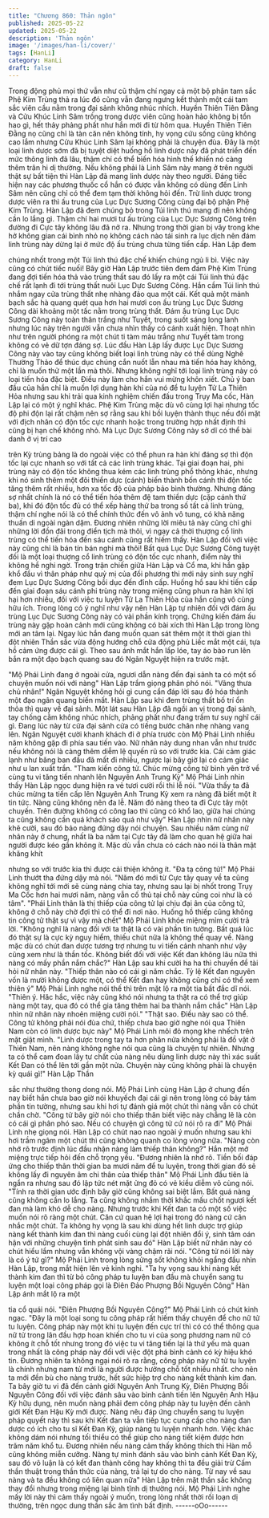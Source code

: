 ```yaml
---
title: "Chương 860: Thản ngôn"
published: 2025-05-22
updated: 2025-05-22
description: 'Thản ngôn'
image: '/images/han-li/cover/'
tags: [HanLi]
category: HanLi
draft: false
---
```


Trong động phủ mọi thứ vẫn như cũ thậm chí ngay cả một bộ
phận tam sắc Phệ Kim Trùng thả ra lúc đó cũng vẫn đang ngưng
kết thành một cái tam sắc viên cầu nằm trong đại sảnh không
nhúc nhích.
Huyền Thiên Tiên Đằng và Cửu Khúc Linh Sâm trồng trong dược
viên cũng hoàn hảo không bị tổn hao gì, hết thảy phảng phất như
hắn mới đi từ hôm qua.
Huyền Thiên Tiên Đằng nọ cũng chỉ là tàn căn nên không tính, hy
vọng cứu sống cũng không cao lắm nhưng Cửu Khúc Linh Sâm
lại không phải là chuyện đùa. Đây là một loại linh dược sớm đã bị
tuyệt diệt huống hồ linh dược này đã phát triển đến mức thông
linh đã lâu, thậm chí có thể biến hóa hình thế khiến nó càng thêm
trân hi dị thường.
Nếu không phải là Linh Sâm này mang ở trên người thật sự bất
tiện thì Hàn Lập đã mang linh dược này theo người.
Đáng tiếc hiện nay các phương thuốc cổ hắn có được vẫn không
có dùng đến Linh Sâm nên cũng chỉ có thể đem tạm thời không
hỏi đến.
Trừ linh dược trong dược viên ra thì ấu trung của Lục Dực Sương
Công cùng đại bộ phận Phệ Kim Trùng. Hàn Lập đã đem chúng
bỏ trong Túi linh thú mang đi nên không cần lo lắng gì.
Thậm chí hai mươi tư ấu trùng của Lục Dực Sương Công trên
đường đi Cực tây không lâu đã nở ra.
Nhưng trong thời gian bị vây trong khe hở không gian cái bình
nhỏ nọ không cách nào tái sinh ra lục dịch nên đám linh trùng này
dừng lại ở mức độ ấu trùng chưa từng tiến cấp. Hàn Lập đem

chúng nhốt trong một Túi linh thú đặc chế khiến chúng ngủ li bì.
Việc này cũng có chút tiếc nuối!
Bây giờ Hàn Lập trước tiên đem đám Phệ Kim Trùng đang đợi
tiến hóa thả vào trùng thất sau đó lấy ra một cái Túi linh thú đặc
chế rất lạnh đi tới trùng thất nuôi Lục Dực Sương Công.
Hắn cầm Túi linh thú nhắm ngay cửa trùng thất nhẹ nhàng đảo
qua một cái.
Kết quả một mảnh bạch sắc hà quang quét qua hơn hai mươi con
ấu trùng Lục Dực Sương Công dài khoảng một tấc nằm trong
trùng thất.
Đám ấu trùng Lục Dực Sương Công này toàn thân trắng như
Tuyết, trong suốt sáng long lanh nhưng lúc này trên người vẫn
chưa nhìn thấy có cánh xuất hiện. Thoạt nhìn như trên người
phóng ra một chút ti tàm màu trắng như Tuyết tàm trong không có
vẻ dữ tợn đáng sợ.
Lúc đầu Hàn Lập lấy được Lục Dực Sương Công này vào tay
cũng không biết loại linh trùng này có thể dùng Nghê Thường
Thảo để thúc dục chúng cắn nuốt lẫn nhau mà tiến hóa hay
không, chỉ là muốn thử một lần mà thôi.
Nhưng không nghĩ tới loại linh trùng này có loại tiến hóa đặc biệt.
Điều này làm cho hắn vui mừng khôn xiết.
Chủ ý ban đầu của hắn chỉ là muốn lợi dụng hàn khí của nó để tu
luyện Tử La Thiên Hỏa nhưng sau khi trải qua kinh nghiệm chiến
đấu trong Trụy Ma cốc, Hàn Lập lại có một ý nghĩ khác.
Phệ Kim Trùng mặc dù vô cùng lợi hại nhưng tốc độ phi độn lại
rất chậm nên sợ rằng sau khi bồi luyện thành thục nếu đối mặt với
địch nhân có độn tốc cực nhanh hoặc trong trường hợp nhất định
thì cũng bị hạn chế không nhỏ.
Mà Lục Dực Sương Công này sở dĩ có thể bài danh ở vị trí cao

trên Kỳ trùng bảng là do ngoài việc có thể phun ra hàn khí đáng
sợ thì độn tốc lại cực nhanh so với tất cả các linh trùng khác.
Tại giai đoạn hai, phi trùng này có độn tốc không thua kém các
linh trùng phổ thông khác, nhưng khi nó sinh thêm một đôi thiền
dực (cánh) biến thành bốn cánh thì độn tốc tăng thêm rất nhiều,
hơn xa tốc độ của pháp bảo bình thường. Nhưng đáng sợ nhất
chính là nó có thể tiến hóa thêm đệ tam thiền dực (cặp cánh thứ
ba), khi đó độn tốc đủ có thể xếp hàng thứ ba trong số tất cả linh
trùng, thậm chí nghe nói là có thể chính thức đến vô ảnh vô tung,
có khả năng thuấn di ngoài ngàn dặm.
Đương nhiên những lời miêu tả này cũng chỉ ghi những lời đồn
đãi trong điển tịch mà thôi, vì ngay cả thời thượng cổ linh trùng có
thể tiến hóa đến sáu cánh cũng rất hiếm thấy.
Hàn Lập đối với việc này cũng chỉ là bán tín bán nghi mà thôi!
Bất quá Lục Dực Sương Công tuyệt đối là một loại thượng cổ linh
trùng có độn tốc cực nhanh, điểm này thì không hề nghi ngờ.
Trong trận chiến giữa Hàn Lập và Cổ ma, khi hắn gặp khổ đầu vì
thân pháp như quỷ mị của đối phương thi mới nảy sinh suy nghĩ
đem Lục Dực Sương Công bồi dục đến đỉnh cấp. Huống hồ sau
khi tiến cấp đến giai đoạn sáu cánh phi trùng này trong miệng
cũng phun ra hàn khí lợi hại hơn nhiều, đối với việc tu luyện Tử
La Thiên Hỏa của hắn cũng vô cùng hữu ích.
Trong lòng có ý nghĩ như vậy nên Hàn Lập tự nhiên đối với đám
ấu trùng Lục Dực Sương Công này có vài phần kính trọng.
Chứng kiến đám ấu trùng này gặp hoàn cảnh mới cũng không có
bài xích thì Hàn Lập trong lòng mới an tâm lại.
Ngay lúc hắn đang muốn quan sát thêm một ít thời gian thì đột
nhiên Thần sắc vừa động hướng chỗ cửa động phủ Liếc mắt một
cái, tựa hồ cảm ứng được cái gì.
Theo sau ánh mắt hắn lấp lóe, tay áo bào run lên bắn ra một đạo
bạch quang sau đó Ngân Nguyệt hiện ra trước mặt.

"Mộ Phái Linh đang ở ngoài cửa, ngươi dẫn nàng đến đại sảnh ta
có một số chuyện muốn nói với nàng" Hàn Lập trầm giọng phân
phó nói.
"Vâng thưa chủ nhân!" Ngân Nguyệt không hỏi gì cung cẩn đáp
lời sau đó hóa thành một đạo ngân quang biến mất.
Hàn Lập sau khi đem trùng thất bố trí ổn thỏa thì quay về đại
sảnh.
Một lát sau Hàn Lập đã ngồi an vị trong đại sảnh, tay chống cằm
không nhúc nhích, phảng phất như đang trầm tư suy nghĩ cái gì.
Đang lúc này từ cửa đại sảnh cửa có tiếng bước chân nhẹ nhàng
vang lên.
Ngân Nguyệt cười khanh khách đi ở phía trước còn Mộ Phái Linh
nhiều năm không gặp đi phía sau tiến vào.
Nữ nhân này dung nhan vẫn như trước nếu không nói là càng
thêm diễm lệ quyến rũ so với trước kia. Cái cảm giác lạnh như
băng ban đầu đã mất đi nhiều, ngược lại bây giờ lại có cảm giác
như u lan xuất trần.
"Tham kiến công tử. Chúc mừng công tử bình yên trở về cùng tu
vi tăng tiến nhanh lên Nguyên Anh Trung Kỳ" Mộ Phái Linh nhìn
thấy Hàn Lập ngọc dung hiện ra vẻ tươi cười rồi thi lễ nói.
"Vừa thấy ta đã chúc mừng ta tiến cấp lên Nguyên Anh Trung Kỳ
xem ra nàng đã biết một ít tin tức. Nàng cũng không nên đa lễ.
Năm đó nàng theo ta đi Cực tây một chuyến. Trên đường không
có công lao thì cũng có khổ lao, giữa hai chúng ta cũng không cần
quá khách sáo quá như vậy" Hàn Lập nhìn nữ nhân này khẽ cười,
sau đó bảo nàng đứng dậy nói chuyện.
Sau nhiều năm cùng nữ nhân này ở chung, nhất là ba năm tại
Cực tây đã làm cho quan hệ giữa hai người được kéo gần không
ít. Mặc dù vẫn chưa có cách nào nói là thân mật khăng khít

nhưng so với trước kia thì được cải thiện không ít.
"Đa tạ công tử!" Mộ Phái Linh thướt tha đứng dậy mà nói.
"Năm đó mới từ Cực tây quay về ta cũng không nghĩ tới mới sẽ
cùng nàng chia tay, nhưng sau lại bị nhốt trong Trụy Ma Cốc hơn
hai mươi năm, nàng vẫn cố thủ tại chỗ này cũng coi như là có
tâm".
"Phái Linh thân là thị thiếp của công tử lại chịu đại ân của công tử,
không ở chỗ này chờ đợi thì có thể đi nơi nào. Huống hồ thiếp
cũng không tin công tử thật sự vì vậy mà chết" Mộ Phái Linh khóe
miệng mỉm cười trả lời.
"Không nghĩ là nàng đối với ta thật là có vài phần tin tường. Bất
quá lúc đó thật sự là cực kỳ nguy hiểm, thiếu chút nữa là không
thể quay về. Nàng mặc dù có chút đan dược tương trợ nhưng tu vi
tiến cảnh nhanh như vậy cũng xem như là thần tốc. Không biết
đối với việc Kết đan không lâu nữa thì nàng có mấy phần nắm
chắc?" Hàn Lập sau khi cười ha ha thì chuyển đề tài hỏi nữ nhân
này.
"Thiếp thân nào có cái gì năm chắc. Tỷ lệ Kết đan nguyên vốn là
mười không được một, có thể Kết đan hay không cũng chỉ có thể
xem thiên ý" Mộ Phái Linh nghe nói thế thì trên mặt lộ ra một tia
bất đắc dĩ nói.
"Thiên ý. Hăc hắc, việc này cũng khó nói nhưng ta thật ra có thể
trợ giúp nàng một tay, qua đó có thể gia tăng thêm hai ba thành
nắm chắc" Hàn Lập nhìn nữ nhân này nhoẻn miệng cười nói."
"Thật sao. Điều này sao có thể. Công tử không phải nói đùa chứ,
thiếp chưa bao giờ nghe nói qua Thiên Nam còn có linh dược bực
này" Mộ Phái Linh môi đỏ mọng khe nhếch trên mặt giật mình.
"Linh dược trong tay ta hơn phân nửa không phải là đồ vật ở
Thiên Nam, nên nàng không nghe nói qua cũng là chuyện tự
nhiên. Nhưng ta có thể cam đoan lây tư chất của nàng nêu dùng
linh dược này thì xác suất Kết Đan có thể lên tới gần một nửa.
Chuyện này cũng không phải là chuyện kỳ quái gì!" Hàn Lập Thần

sắc như thường thong dong nói.
Mộ Phái Linh cùng Hàn Lập ở chung đến nay biết hắn chưa bao
giờ nói khuyếch đại cái gì nên trong lòng có bảy tám phần tin
tường, nhưng sau khi hơi tự đánh giá một chút thì nàng vẫn có
chút chần chờ.
"Công tử bây giờ nói cho thiếp thân biết việc này chẳng lẽ là còn
có cái gì phân phó sao. Nếu có chuyện gì công tử cứ nói rõ ra đi"
Mộ Phái Linh nhẹ giọng nói.
Hàn Lập có chút nao nao ngoài ý muốn nhưng sau khi hơi trầm
ngâm một chút thì cũng không quanh co lòng vòng nữa.
"Nàng còn nhớ rõ trước định lúc đầu nhận nàng làm thiếp thân
không?" Hắn một mở miệng trực tiếp hỏi đến chỗ trọng yếu.
"Đương nhiên là nhớ rõ. Tiền bối đáp ứng cho thiếp thân thời gian
ba mươi năm để tu luyện, trong thời gian đó sẽ không lấy đi
nguyên âm chi thân của thiếp thân" Mộ Phái Linh đầu tiên là ngẩn
ra nhưng sau đó lập tức nét mặt ửng đỏ có vẻ kiều diễm vô cùng
nói.
"Tính ra thời gian ước định bây giờ cũng không sai biệt lắm. Bất
quá nàng cũng không cần lo lắng. Ta cũng không nhắm thời khắc
mấu chốt ngươi kết đan mà làm khó dễ cho nàng. Nhưng trước
khi Kết đan ta có một số việc muốn nói rõ ràng một chút. Căn cứ
quan hệ lợi hại trong đó nàng cứ cân nhắc một chút. Ta không hy
vọng là sau khi dùng hết linh dược trợ giúp nàng kết thành kim
đan thì nàng cuối cùng lại đột nhiên đổi ý, sinh tâm oán hận với
những chuyện tình phát sinh sau đó" Hàn Lập biết nữ nhân này
có chút hiểu lầm nhưng vẫn không vội vàng chậm rãi nói.
"Công tử nói lời này là có ý tứ gì?" Mộ Phái Linh trong lòng sửng
sốt không khỏi ngẩng đầu nhìn Hàn Lập, trong mắt hiện lên vẻ
kinh nghi.
"Ta hy vọng sau khi nàng kết thành kim đan thì từ bỏ công pháp tu
luyện ban đầu mà chuyển sang tu luyện một loại công pháp gọi là
Điên Đảo Phượng Bồi Nguyên Công" Hàn Lập ánh mắt lộ ra một

tia cổ quái nói.
"Điên Phượng Bồi Nguyên Công?" Mộ Phái Linh có chút kinh
ngạc.
"Đây là một loại song tu công pháp rất hiếm thấy chuyên để cho
nữ tử tu luyện. Công pháp này một khi tu luyện đến cực trí thì có
có thể thông qua nữ tử trong lân đầu hợp hoan khiến cho tu vi
của song phương nam nữ có không ít chỗ tốt nhưng trong đó việc
tu vi tăng tiến lại là thứ yếu mà quan trong nhất là công pháp này
đối với việc đột phá bình cảnh có kỳ hiệu khó tin. Đương nhiên ta
không ngại nói rõ ra rằng, công pháp này nữ tử tu luyện là chính
nhưng nam tử mới là người được hưởng chỗ tốt nhiều nhất. cho
nên ta mới đền bù cho nàng trước, hết sức hiệp trợ cho nàng kết
thành kim đan. Ta bây giờ tu vi đã đến cảnh giới Nguyên Anh
Trung Kỳ, Điên Phượng Bồi Nguyên Công đối với việc đánh sâu
vào bình cảnh tiến lên Nguyên Anh Hậu Kỳ hữu dụng, nên muốn
nàng phải đem công pháp này tu luyện đến cảnh giới Kết Đan
Hậu Kỳ mới được. Nàng nêu đáp ứng chuyển sang tu luyện pháp
quyết này thì sau khi Kết đan ta vẫn tiếp tục cung cấp cho nàng
đan dược có ích cho tu sĩ Kết Đan Kỳ, giúp nàng tu luyện nhanh
hơn. Việc khác không dám nói nhưng tối thiểu có thể giúp cho
nàng tiết kiệm được hơn trăm năm khổ tu. Đương nhiên nếu nàng
cảm thấy không thích thì Hàn mỗ cũng không miễn cưỡng. Nàng
tự mình đánh sâu vào bình cảnh Kết Đan Kỳ, sau đó vô luận là có
kết đan thành công hay không thì ta đều giải trừ Cấm thần thuật
trong thần thức của nàng, trả lại tự do cho nàng. Từ nay về sau
nàng và ta đều không có liên quan nữa" Hàn Lập trên mặt thần
sắc không thay đổi nhưng trong miệng lại bình tĩnh dị thường nói.
Mộ Phái Linh nghe mấy lời này thì cảm thấy ngoài ý muốn, trong
lòng nhất thời rối loạn dị thường, trên ngọc dung thần sắc âm tình
bất định.
------oOo------
